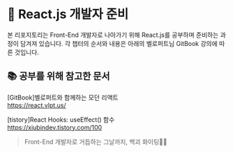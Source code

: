 # 🔮 React.js 개발자 준비

본 리포지토리는 Front-End 개발자로 나아가기 위해 React.js를 공부하며 준비하는 과정이 담겨져 있습니다.
각 챕터의 순서와 내용은 아래의 벨로퍼트님 GitBook 강의에 따른 것입니다.

## 📚 공부를 위해 참고한 문서

[GitBook]벨로퍼트와 함께하는 모던 리액트<br>
https://react.vlpt.us/

[tistory]React Hooks: useEffect() 함수<br>
https://xiubindev.tistory.com/100

> Front-End 개발자로 거듭하는 그날까지, 백괴 화이팅💪🔥
